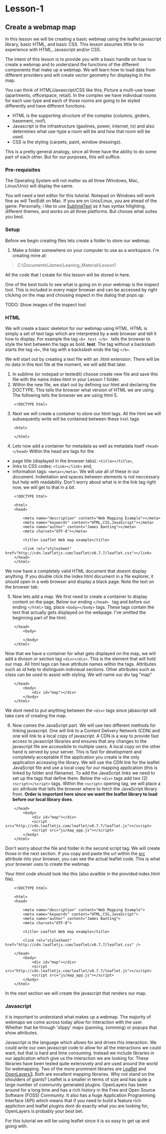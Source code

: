 Lesson-1
========
Create a webmap map
---

In this lesson we will be creating a basic webmap using the leaflet javascript library, basic HTML, and basic CSS. This lesson assumes little to no experience with HTML, Javascript and/or CSS.

The intent of this lesson is to provide you with a basic handle on how to create a webmap and to understand the functions of the different components that make up a webmap. We will learn how to load data from different providers and will create vector geometry for displaying in the map.

You can think of HTML/Javascript/CSS like this; Picture a multi-use tower (apartments, officespace, retail). In the complex we have individual rooms for each use-type and each of those rooms are going to be styled differently and have different functions.

- HTML is the supporting structure of the complex (columns, girders, basement, roof).
- Javascript is the infrastructure (gaslines, power, internet, tv) and also determines what use-type a room will be and how that room will be used.
- CSS is the styling (carpets, paint, window dressings).

This is a pretty general analogy, since all three have the ability to do some part of each other. But for our purposes, this will suffice.

### Pre-requisites

The Operating System will not matter as all three (Windows, Mac, Linux/Unix) will display the same.

You will need a text editor for this tutorial. Notepad on Windows will work fine as will TextEdit on Mac. If you are on Unix/Linux, you are ahead of the game.
Personally, i like to use [SublimeText](https://www.sublimetext.com/) as it has syntax hilighting, different themes, and works on all three platforms. But choose what suites you best.

### Setup

Before we begin creating files lets create a folder to store our webmap.

1. Make a folder somewhere on your computer to use as a workspace. I'm creating mine at:
> C:\Documents\James\Leaning_Material\Lesson1

All the code that I create for this lesson will be stored in here.

One of the best tools to see what is going on in your webmap is the inspect tool. This is included in every major browser and can be accessed by right clicking on the map and choosing inspect in the dialog that pops up.

TODO: Show images of the inspect tool

### HTML

We will create a basic skeleton for our webmap using HTML. HTML is simply a set of text tags which are interpreted by a web browser and tell it how to display. For example the tag ```<b> test </b> ``` tells the browser to style the text between the tags as bold. <b>test</b>. The tag without a backslash starts the tag ```<b>```, the tag with a backslash ends the tag ```</b>```.

We will start out by creating a text file with an .html extension. There will be no data in this text file at the moment, we will add that later.

1. In sublime (or notepad or textedit) choose create new file and save this file with the name index.html in your Lesson 1 folder.
2. Within the new file, we  start out by defining our html and declaring the DOCTYPE. This tells the browser what version of HTML we are using. The following tells the browser we are using html 5.
```
    <!DOCTYPE html>
```
3. Next we will create a container to store our html tags. All the html we will subsequently write will be contained between these ```html``` tags
```
    <html>

    </html>
```
4.  Lets now add a container for metadata as well as metadata itself ```<head> </head>```  Within the head are tags for the
 - page title (displayed in the browser tabs): ```<title></title>```,
 - links to CSS codes: ```<link></link>``` and,
 - information tags: ```<meta></meta>```.
We will use all of these in our document. Indentation and spaces between elements is not neccessary but help with readability. Don't worry about what is in the link tag right now, we will get to that in a bit.
```
    <!DOCTYPE html>

    <html>
    <head>

        <meta name="description" content="Web Mapping Example"></meta>
        <meta name="keywords" content="HTML,CSS,JavaScript"></meta>
        <meta name="author" content="James Banting"></meta>
        <meta charset="UTF-8"></meta>

        <title> Leaflet Web map example</title>

        <link rel="stylesheet" href="http://cdn.leafletjs.com/leaflet/v0.7.7/leaflet.css"></link>
    </head>
    </html>
```
We now have a completely valid HTML document that doesnt display anything. If you double click the index.html document in a file explorer, it should open in a web browser and display a black page. Note the text on the browser tab.

5. Now lets add a map.
We first need to create a container to display content on the page.
Below our ending ```</head> ``` tag and before our ending ```</html>``` tag, place ```<body></body>``` tags. These tags contain the text that actually gets displayed on the webpage. I've omitted the beginning part of the html.
```
    </head>
        <body>

        </body>
    </html>
```
Now that we have a container for what gets displayed on the map, we will add a divison or section tag ```<div></div>```. This is the element that will hold our map. All html tags can have attribute names within the tags. Attributes such as <i>id</i> help to distingusin indiviaual sections. Other attributes such as <i>class</i>  can be used to assist with styling. We will name our div tag "map"
```
    </head>
        <body>
            <div id="map"></div>
        </body>
    </html>
```
We dont need to put anything between the ```<div>``` tags since jabascript will take care of creating the map.

6. Now comes the JavaScript part. We will use two different methods for linking javascript. One will link to a Content Delivery Network (CDN) and one will link to a local copy of javascript. A CDN is a way to provide fast access to javascript libraries and ensures that any changes to the javascript file are accessibile to multiple users. A local copy on the other hand is served by your server. This is fast for development and completely acceptable if the application you create is the only applicaiton accessing the library.
We will use the CDN link for the leaflet JavaScript file and use a local copy for our mapping application (this is linked by folder and filename).
To add the JavaScript links we need to set up the tags that define them. Below the ```<div>``` tags add two (2) ```<script></script>``` tags.
Within the ```<script>``` opening tag, we will place a <i>src</i> attribute that tells the browser where to fetch the JavaScript library from.
<b>Order is important here since we want the leaflet library to load before our local library does</b>.
```
    </head>
        <body>
            <div id="map"></div>
            <script src="http://cdn.leafletjs.com/leaflet/v0.7.7/leaflet.js"></script>
            <script src="js/map_app.js"></script>
        </body>
    </html>
```
Don't worry about the file and folder in the second script tag. We will create those in the next section.
If you copy and paste the url within the [src](http://cdn.leafletjs.com/leaflet/v0.7.7/leaflet.js) attribute into your browser, you can see the actual leaflet code. This is what your browser uses to create the webmap.

Your html code should look like this (also availble in the provided index.html file).

```
    <!DOCTYPE html>

    <html>
    <head>

        <meta name="description" content="Web Mapping Example">
        <meta name="keywords" content="HTML,CSS,JavaScript">
        <meta name="author" content="James Banting">
        <meta charset="UTF-8">

        <title> Leaflet Web map example</title>

        <link rel="stylesheet" href="http://cdn.leafletjs.com/leaflet/v0.7.7/leaflet.css" />

    </head>
        <body>
            <div id="map"></div>
            <script src="http://cdn.leafletjs.com/leaflet/v0.7.7/leaflet.js"></script>
            <script src="js/map_app.js"></script>
        </body>
    </html>
```
In the next section we will create the javascript that renders our map.


### Javascript

it is important to understand what makes up a webmap. The majority of webmaps we come across today allow for interaction with the user. Whether that be through 'slippy' maps (panning, zomming) or popups that show attributes.

Javascript is the language which allows for and drives this interaction. We could write our own javascript code to allow for all the interactions we could want, but that is hard and time consuming. Instead we include libraries in our application which give us the interaction we are looking for. These libraries have been tested quite extensively and are used around the world for webmapping. Two of the more prominent libraries are [Leaflet](http://leafletjs.com/) and [OpenLayers3](http://openlayers.org/). Both are excellent mapping libraries. Why not stand on the shoulders of giants?
Leaflet is a smaller in terms of size and has quite a large number of community generated plugins. OpenLayers has been around for a long time and has a rich history in the Free and Open Source Software (FOSS) Community. It also has a huge Application Programming Interface (API) which means that if you need to build a feature rich appliction and leaflet plugins dont do exactly what you are looking for, OpenLayers is probably your best bet.

For this tutorial we will be using leaflet since it is so easy to get up and going with.
